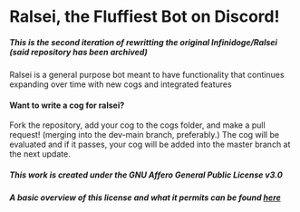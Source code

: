 # Ralsei, the Fluffiest Bot on Discord! 
##### This is the second iteration of rewritting the original Infinidoge/Ralsei (said repository has been archived)
Ralsei is a general purpose bot meant to have functionality that continues expanding over time with new cogs and integrated features

#### Want to write a cog for ralsei?
Fork the repository, add your cog to the cogs folder, and make a pull request! (merging into the dev-main branch, preferably.)
The cog will be evaluated and if it passes, your cog will be added into the master branch at the next update.

##### This work is created under the GNU Affero General Public License v3.0
##### A basic overview of this license and what it permits can be found [here](https://choosealicense.com/licenses/agpl-3.0/)
